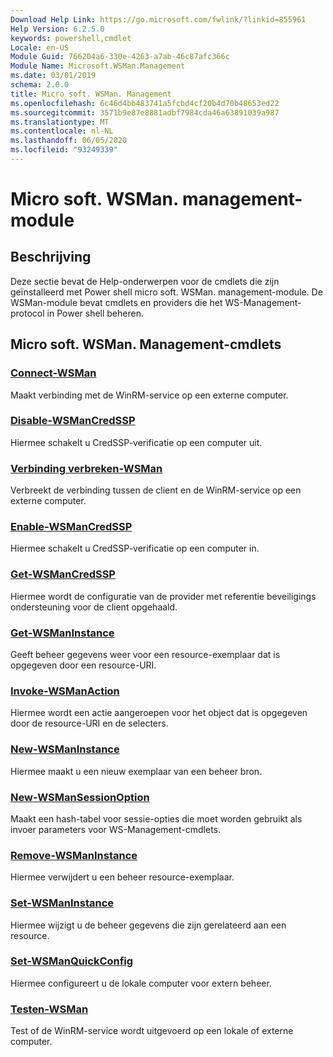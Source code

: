 ```yaml
---
Download Help Link: https://go.microsoft.com/fwlink/?linkid=855961
Help Version: 6.2.5.0
keywords: powershell,cmdlet
Locale: en-US
Module Guid: 766204a6-330e-4263-a7ab-46c87afc366c
Module Name: Microsoft.WSMan.Management
ms.date: 03/01/2019
schema: 2.0.0
title: Micro soft. WSMan. Management
ms.openlocfilehash: 6c46d4bb483741a5fcbd4cf20b4d70b48653ed22
ms.sourcegitcommit: 3571b9e87e8881adbf7984cda46a63891039a987
ms.translationtype: MT
ms.contentlocale: nl-NL
ms.lasthandoff: 06/05/2020
ms.locfileid: "93249339"
---
```

# Micro soft. WSMan. management-module

## Beschrijving

Deze sectie bevat de Help-onderwerpen voor de cmdlets die zijn geïnstalleerd met Power shell micro soft. WSMan. management-module. De WSMan-module bevat cmdlets en providers die het WS-Management-protocol in Power shell beheren.

## Micro soft. WSMan. Management-cmdlets

### [Connect-WSMan](Connect-WSMan.md)
Maakt verbinding met de WinRM-service op een externe computer.

### [Disable-WSManCredSSP](Disable-WSManCredSSP.md)
Hiermee schakelt u CredSSP-verificatie op een computer uit.

### [Verbinding verbreken-WSMan](Disconnect-WSMan.md)
Verbreekt de verbinding tussen de client en de WinRM-service op een externe computer.

### [Enable-WSManCredSSP](Enable-WSManCredSSP.md)
Hiermee schakelt u CredSSP-verificatie op een computer in.

### [Get-WSManCredSSP](Get-WSManCredSSP.md)
Hiermee wordt de configuratie van de provider met referentie beveiligings ondersteuning voor de client opgehaald.

### [Get-WSManInstance](Get-WSManInstance.md)
Geeft beheer gegevens weer voor een resource-exemplaar dat is opgegeven door een resource-URI.

### [Invoke-WSManAction](Invoke-WSManAction.md)
Hiermee wordt een actie aangeroepen voor het object dat is opgegeven door de resource-URI en de selecters.

### [New-WSManInstance](New-WSManInstance.md)
Hiermee maakt u een nieuw exemplaar van een beheer bron.

### [New-WSManSessionOption](New-WSManSessionOption.md)
Maakt een hash-tabel voor sessie-opties die moet worden gebruikt als invoer parameters voor WS-Management-cmdlets.

### [Remove-WSManInstance](Remove-WSManInstance.md)
Hiermee verwijdert u een beheer resource-exemplaar.

### [Set-WSManInstance](Set-WSManInstance.md)
Hiermee wijzigt u de beheer gegevens die zijn gerelateerd aan een resource.

### [Set-WSManQuickConfig](Set-WSManQuickConfig.md)
Hiermee configureert u de lokale computer voor extern beheer.

### [Testen-WSMan](Test-WSMan.md)
Test of de WinRM-service wordt uitgevoerd op een lokale of externe computer.
